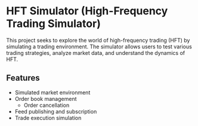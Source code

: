 # HFT Simulator (High-Frequency Trading Simulator)

This project seeks to explore the world of high-frequency trading (HFT) by simulating a trading environment. 
The simulator allows users to test various trading strategies, analyze market data, and understand the dynamics of HFT.

## Features

- Simulated market environment
- Order book management
  - Order cancellation
- Feed publishing and subscription
- Trade execution simulation

